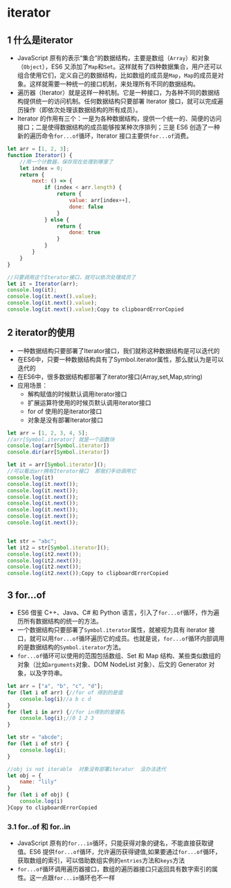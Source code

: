 # iterator

## 1 什么是iterator

- JavaScript 原有的表示“集合”的数据结构，主要是数组（`Array`）和对象（`Object`），ES6 又添加了`Map`和`Set`。这样就有了四种数据集合，用户还可以组合使用它们，定义自己的数据结构，比如数组的成员是`Map`，`Map`的成员是对象。这样就需要一种统一的接口机制，来处理所有不同的数据结构。
- 遍历器（Iterator）就是这样一种机制。它是一种接口，为各种不同的数据结构提供统一的访问机制。任何数据结构只要部署 Iterator 接口，就可以完成遍历操作（即依次处理该数据结构的所有成员）。
- Iterator 的作用有三个：一是为各种数据结构，提供一个统一的、简便的访问接口；二是使得数据结构的成员能够按某种次序排列；三是 ES6 创造了一种新的遍历命令`for...of`循环，Iterator 接口主要供`for...of`消费。

```js
let arr = [1, 2, 3];
function Iterator() {
    //用一个计数器，保存现在处理到哪里了
    let index = 0;
    return {
        next: () => {
            if (index < arr.length) {
                return {
                    value: arr[index++],
                    done: false
                }
            } else {
                return {
                    done: true
                }
            }
        }
    }
}

//只要调用这个Iterator接口，就可以依次处理成员了
let it = Iterator(arr);
console.log(it);
console.log(it.next().value);
console.log(it.next().value);
console.log(it.next().value);Copy to clipboardErrorCopied
```

## 2 iterator的使用

- 一种数据结构只要部署了Iterator接口，我们就称这种数据结构是可以迭代的
- 在ES6中，只要一种数据结构具有了Symbol.iterator属性，那么就认为是可以迭代的
- 在ES6中，很多数据结构都部署了iterator接口(Array,set,Map,string)
- 应用场景：
  - 解构赋值的时候默认调用iterator接口
  - 扩展运算符使用的时候页默认调用iterator接口
  - for of 使用的是iterator接口
  - 对象是没有部署Iterator接口

```js
let arr = [1, 2, 3, 4, 5];
//arr[Symbol.iterator] 就是一个函数块
console.log(arr[Symbol.iterator])
console.dir(arr[Symbol.iterator])

let it = arr[Symbol.iterator]();
//可以看出arr拥有Iterator接口  那我们手动调用它
console.log(it)
console.log(it.next());
console.log(it.next());
console.log(it.next());
console.log(it.next());
console.log(it.next());
console.log(it.next());
console.log(it.next());


let str = "abc";
let it2 = str[Symbol.iterator]();
console.log(it2.next());
console.log(it2.next());
console.log(it2.next());
console.log(it2.next());Copy to clipboardErrorCopied
```

## 3 for...of

- ES6 借鉴 C++、Java、C# 和 Python 语言，引入了`for...of`循环，作为遍历所有数据结构的统一的方法。
- 一个数据结构只要部署了`Symbol.iterator`属性，就被视为具有 iterator 接口，就可以用`for...of`循环遍历它的成员。也就是说，`for...of`循环内部调用的是数据结构的`Symbol.iterator`方法。
- `for...of`循环可以使用的范围包括数组、Set 和 Map 结构、某些类似数组的对象（比如`arguments`对象、DOM NodeList 对象）、后文的 Generator 对象，以及字符串。

```js
let arr = ["a", "b", "c", "d"];
for (let i of arr) {//for of 得到的是值
    console.log(i)//a b c d
}
for (let i in arr) {//for in得到的是键名
    console.log(i);//0 1 2 3 
}

let str = "abcde";
for (let i of str) {
    console.log(i);
}

//obj is not iterable  对象没有部署iterator  没办法迭代 
let obj = {
    name: "lily"
}
for (let i of obj) {
    console.log(i)
}Copy to clipboardErrorCopied
```

### 3.1 for..of 和 for..in

- JavaScript 原有的`for...in`循环，只能获得对象的键名，不能直接获取键值。ES6 提供`for...of`循环，允许遍历获得键值,如果要通过`for...of`循环，获取数组的索引，可以借助数组实例的`entries`方法和`keys`方法
- `for...of`循环调用遍历器接口，数组的遍历器接口只返回具有数字索引的属性。这一点跟`for...in`循环也不一样
